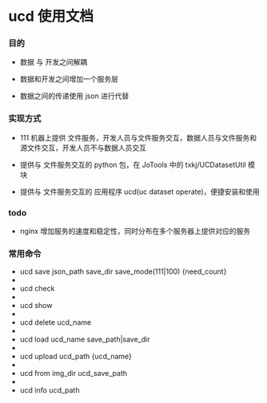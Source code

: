 # ucd 使用文档

### 目的

* 数据 与 开发之间解耦

* 数据和开发之间增加一个服务层

* 数据之间的传递使用 json 进行代替


### 实现方式

* 111 机器上提供 文件服务，开发人员与文件服务交互，数据人员与文件服务和源文件交互，开发人员不与数据人员交互

* 提供与 文件服务交互的 python 包，在 JoTools 中的 txkj/UCDatasetUtil 模块

* 提供与 文件服务交互的 应用程序 ucd(uc dataset operate)，便捷安装和使用 


### todo

* nginx 增加服务的速度和稳定性，同时分布在多个服务器上提供对应的服务


### 常用命令


* ucd save json_path save_dir save_mode(111|100) {need_count}
* 
* ucd check
* 
* ucd show
* 
* ucd delete ucd_name
* 
* ucd load ucd_name save_path|save_dir 
* 
* ucd upload ucd_path {ucd_name}
* 
* ucd from img_dir ucd_save_path
* 
* ucd info ucd_path






